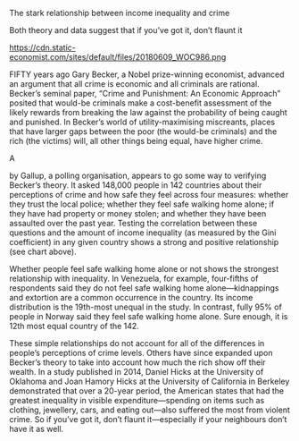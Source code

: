 The stark relationship between income inequality and crime

Both theory and data suggest that if you’ve got it, don’t flaunt it

https://cdn.static-economist.com/sites/default/files/20180609_WOC986.png

FIFTY years ago Gary Becker, a Nobel prize-winning economist, advanced an argument that all crime is economic and all criminals are rational. Becker’s seminal paper, “Crime and Punishment: An Economic Approach” posited that would-be criminals make a cost-benefit assessment of the likely rewards from breaking the law against the probability of being caught and punished. In Becker’s world of utility-maximising miscreants, places that have larger gaps between the poor (the would-be criminals) and the rich (the victims) will, all other things being equal, have higher crime. 

A 

 by Gallup, a polling organisation, appears to go some way to verifying Becker’s theory. It asked 148,000 people in 142 countries about their perceptions of crime and how safe they feel across four measures: whether they trust the local police; whether they feel safe walking home alone; if they have had property or money stolen; and whether they have been assaulted over the past year. Testing the correlation between these questions and the amount of income inequality (as measured by the Gini coefficient) in any given country shows a strong and positive relationship (see chart above). 

Whether people feel safe walking home alone or not shows the strongest relationship with inequality. In Venezuela, for example, four-fifths of respondents said they do not feel safe walking home alone—kidnappings and extortion are a common occurrence in the country. Its income distribution is the 19th-most unequal in the study. In contrast, fully 95% of people in Norway said they feel safe walking home alone. Sure enough, it is 12th most equal country of the 142. 

These simple relationships do not account for all of the differences in people’s perceptions of crime levels. Others have since expanded upon Becker’s theory to take into account how much the rich show off their wealth. In a study published in 2014, Daniel Hicks at the University of Oklahoma and Joan Hamory Hicks at the University of California in Berkeley demonstrated that over a 20-year period, the American states that had the greatest inequality in visible expenditure—spending on items such as clothing, jewellery, cars, and eating out—also suffered the most from violent crime. So if you’ve got it, don’t flaunt it—especially if your neighbours don’t have it as well. 